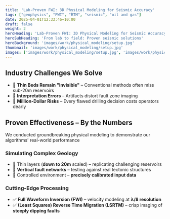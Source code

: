 ```yaml
---
title: 'Lab-Proven FWI: 3D Physical Modeling for Seismic Accuracy'
tags: ["geophysics", "FWI", "RTM", "seismic", "oil and gas"]
date: 2025-04-01T12:33:46+10:00
draft: false
weight: 2
heroHeading: 'Lab-Proven FWI: 3D Physical Modeling for Seismic Accuracy'
heroSubHeading: 'From lab to field: Proven seismic solutions'
heroBackground: 'images/work/physical_modeling/setup.jpg'
thumbnail: 'images/work/physical_modeling/setup.jpg'
images: ['images/work/physical_modeling/setup.jpg', 'images/work/physical_modeling/physical_model.png', 'images/work/physical_modeling/fwi_z_slices.png', 'images/work/physical_modeling/rtm_z_slices.png']
---
```


## Industry Challenges We Solve  

- 🔹 **Thin Beds Remain "Invisible"** – Conventional methods often miss sub-20m reservoirs  
- 🔹 **Interpretation Errors** – Artifacts distort fault zone imaging  
- 🔹 **Million-Dollar Risks** – Every flawed drilling decision costs operators dearly  

## Proven Effectiveness – By the Numbers  

We conducted groundbreaking physical modeling to demonstrate our algorithms' real-world performance  

### Simulating Complex Geology  

- 🔹 Thin layers (**down to 20m** scaled) – replicating challenging reservoirs  
- 🔹 **Vertical fault networks** – testing against real tectonic structures  
- 🔹 Controlled environment – **precisely calibrated input data**  

### Cutting-Edge Processing  

- ✅ **Full Waveform Inversion (FWI)** – velocity modeling at **λ/8 resolution**  
- ✅ **(Least Squares) Reverse Time Migration (LSRTM)** – crisp imaging of **steeply dipping faults**  
